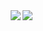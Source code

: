 <img align="right" src="https://visitor-badge.laobi.icu/badge?page_id=Lamyaa439.Basic-Python_Calculator-badge&left_text=My%20Page%20Visitors" />
<div align="right">
  <a href="https://git.io/typing-svg">
    <img src="https://readme-typing-svg.herokuapp.com?font=VT323&size=36&pause=1000&color=D21433&width=439&height=100&lines=Hello+There+%F0%9F%91%8B+..;I'm+Lamyaa+Alghiahab+%E2%9C%A8" />
  </a>
</div>



